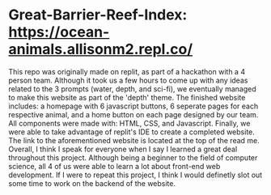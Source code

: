 # Great-Barrier-Reef-Index: https://ocean-animals.allisonm2.repl.co/ 

This repo was originally made on replit, as part of a hackathon with a 4 person team. Although it took us a few hours to come up with any ideas related to the 3 prompts
(water, depth, and sci-fi), we eventually managed to make this website as part of the 'depth' theme. The finished website includes: a homepage with 6 javascript buttons, 
6 seperate pages for each respective animal, and a home button on each page designed by our team. All components were made with: HTML, CSS, and Javascript. Finally, we 
were able to take advantage of replit's IDE to create a completed website. The link to the aforementioned website is located at the top of the read me. Overall, I think
I speak for everyone when I say I learned a great deal throughout this project. Although being a beginner to the field of computer science, all 4 of us were able to learn a lot about front-end web development. If I were to repeat this project, I think I would definetly slot out some time to work on the backend of the website.
